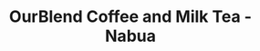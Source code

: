 ---
title: "OurBlend Coffee and Milk Tea -Nabua"
url: /nabua/ourblend-coffee-and-milk-tea-nabua/
shop: Dorfladen
---